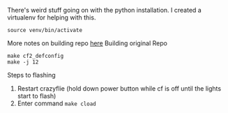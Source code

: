 There's weird stuff going on with the python installation. I created a virtualenv for helping with this.

```shell
source venv/bin/activate
```

More notes on building repo [here](https://www.bitcraze.io/documentation/repository/crazyflie-firmware/master/building-and-flashing/build/)
Building original Repo
```shell
make cf2_defconfig
make -j 12
```

Steps to flashing
1. Restart crazyflie (hold down power button while cf is off until the lights start to flash)
2. Enter command `make cload`
